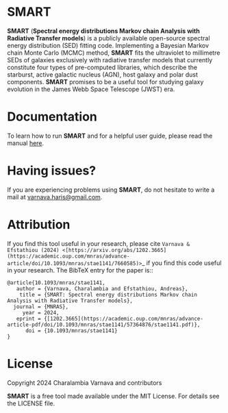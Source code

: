 SMART
=====

**SMART** (**Spectral energy distributions Markov chain Analysis with Radiative Transfer models**) is a publicly available open-source spectral energy distribution (SED) fitting code. Implementing a Bayesian Markov chain Monte Carlo (MCMC) method, **SMART** fits the ultraviolet to millimetre SEDs of galaxies exclusively with radiative transfer models that currently constitute four types of pre-computed libraries, which describe the starburst, active galactic nucleus (AGN), host galaxy and polar dust components. **SMART** promises to be a useful tool for studying galaxy evolution in the James Webb Space Telescope (JWST) era.


Documentation
=============

To learn how to run **SMART** and for a helpful user guide, please read the manual [here](https://github.com/ch-var/SMART/commit/f8f7c03e5e77572f480abdd37f277920fe42b5c0).


Having issues?
=============

If you are experiencing problems using **SMART**, do not hesitate to write a mail at varnava.haris@gmail.com. 


Attribution
=============

If you find this tool useful in your research, please cite `Varnava & Efstathiou (2024)
<[https://arxiv.org/abs/1202.3665](https://academic.oup.com/mnras/advance-article/doi/10.1093/mnras/stae1141/7660585)>`_ if you find this code useful in your
research. The BibTeX entry for the paper is::

    @article{10.1093/mnras/stae1141,
       author = {Varnava, Charalambia and Efstathiou, Andreas},
        title = {SMART: Spectral energy distributions Markov chain Analysis with Radiative Transfer models},
      journal = {MNRAS},
         year = 2024,
       eprint = {[1202.3665](https://academic.oup.com/mnras/advance-article-pdf/doi/10.1093/mnras/stae1141/57364876/stae1141.pdf)},
          doi = {10.1093/mnras/stae1141}
    }


License
=======

Copyright 2024 Charalambia Varnava and contributors

**SMART** is a free tool made available under the MIT License. For details see the LICENSE file.
